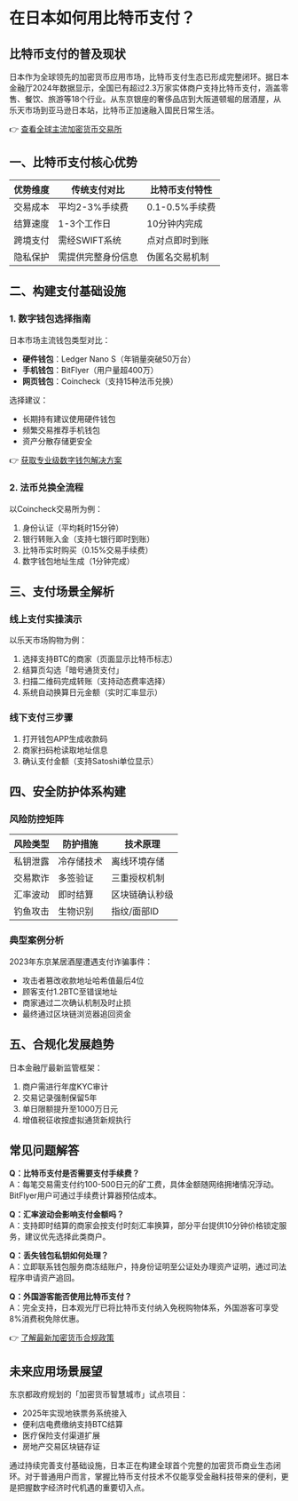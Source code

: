 # 在日本如何用比特币支付？

## 比特币支付的普及现状
日本作为全球领先的加密货币应用市场，比特币支付生态已形成完整闭环。据日本金融厅2024年数据显示，全国已有超过2.3万家实体商户支持比特币支付，涵盖零售、餐饮、旅游等18个行业。从东京银座的奢侈品店到大阪道顿堀的居酒屋，从乐天市场到亚马逊日本站，比特币正加速融入国民日常生活。

👉 [查看全球主流加密货币交易所](https://bit.ly/okx_welcome)

## 一、比特币支付核心优势
| 优势维度 | 传统支付对比 | 比特币支付特性 |
|---------|--------------|----------------|
| 交易成本 | 平均2-3%手续费 | 0.1-0.5%手续费 |
| 结算速度 | 1-3个工作日 | 10分钟内完成 |
| 跨境支付 | 需经SWIFT系统 | 点对点即时到账 |
| 隐私保护 | 需提供完整身份信息 | 伪匿名交易机制 |

## 二、构建支付基础设施
### 1. 数字钱包选择指南
日本市场主流钱包类型对比：
- **硬件钱包**：Ledger Nano S（年销量突破50万台）
- **手机钱包**：BitFlyer（用户量超400万）
- **网页钱包**：Coincheck（支持15种法币兑换）

选择建议：
- 长期持有建议使用硬件钱包
- 频繁交易推荐手机钱包
- 资产分散存储更安全

👉 [获取专业级数字钱包解决方案](https://bit.ly/okx_welcome)

### 2. 法币兑换全流程
以Coincheck交易所为例：
1. 身份认证（平均耗时15分钟）
2. 银行转账入金（支持七银行即时到账）
3. 比特币实时购买（0.15%交易手续费）
4. 数字钱包地址生成（1分钟完成）

## 三、支付场景全解析
### 线上支付实操演示
以乐天市场购物为例：
1. 选择支持BTC的商家（页面显示比特币标志）
2. 结算页勾选「暗号通货支付」
3. 扫描二维码完成转账（支持动态费率选择）
4. 系统自动换算日元金额（实时汇率显示）

### 线下支付三步骤
1. 打开钱包APP生成收款码
2. 商家扫码枪读取地址信息
3. 确认支付金额（支持Satoshi单位显示）

## 四、安全防护体系构建
### 风险防控矩阵
| 风险类型 | 防护措施 | 技术原理 |
|---------|----------|---------|
| 私钥泄露 | 冷存储技术 | 离线环境存储 |
| 交易欺诈 | 多签验证 | 三重授权机制 |
| 汇率波动 | 即时结算 | 区块链确认秒级 |
| 钓鱼攻击 | 生物识别 | 指纹/面部ID |

### 典型案例分析
2023年东京某居酒屋遭遇支付诈骗事件：
- 攻击者篡改收款地址哈希值最后4位
- 顾客支付1.2BTC至错误地址
- 商家通过二次确认机制及时止损
- 最终通过区块链浏览器追回资金

## 五、合规化发展趋势
日本金融厅最新监管框架：
1. 商户需进行年度KYC审计
2. 交易记录强制保留5年
3. 单日限额提升至1000万日元
4. 增值税征收按虚拟通货新规执行

## 常见问题解答
**Q：比特币支付是否需要支付手续费？**  
A：每笔交易需支付约100-500日元的矿工费，具体金额随网络拥堵情况浮动。BitFlyer用户可通过手续费计算器预估成本。

**Q：汇率波动会影响支付金额吗？**  
A：支持即时结算的商家会按支付时刻汇率换算，部分平台提供10分钟价格锁定服务，建议优先选择此类商户。

**Q：丢失钱包私钥如何处理？**  
A：立即联系钱包服务商冻结账户，持身份证明至公证处办理资产证明，通过司法程序申请资产追回。

**Q：外国游客能否使用比特币支付？**  
A：完全支持，日本观光厅已将比特币支付纳入免税购物体系，外国游客可享受8%消费税免除优惠。

👉 [了解最新加密货币合规政策](https://bit.ly/okx_welcome)

## 未来应用场景展望
东京都政府规划的「加密货币智慧城市」试点项目：
- 2025年实现地铁票务系统接入
- 便利店电费缴纳支持BTC结算
- 医疗保险支付渠道扩展
- 房地产交易区块链存证

通过持续完善支付基础设施，日本正在构建全球首个完整的加密货币商业生态闭环。对于普通用户而言，掌握比特币支付技术不仅能享受金融科技带来的便利，更是把握数字经济时代机遇的重要切入点。